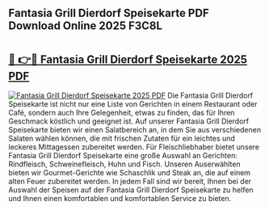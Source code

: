 ## Fantasia Grill Dierdorf Speisekarte PDF Download Online 2025 F3C8L

# <h2><a href="http://gc8plg.nevu.top/?p=Fantasia+Grill+Dierdorf+Speisekarte">🔗 👉🔴 Fantasia Grill Dierdorf Speisekarte 2025 PDF</a></h2>

[![Fantasia Grill Dierdorf Speisekarte 2025 PDF](https://i.imgur.com/dBaPXMq.png)](http://gc8plg.nevu.top/?p=Fantasia+Grill+Dierdorf+Speisekarte)
Die Fantasia Grill Dierdorf Speisekarte ist nicht nur eine Liste von Gerichten in einem Restaurant oder Café, sondern auch Ihre Gelegenheit, etwas zu finden, das für Ihren Geschmack köstlich und geeignet ist. Auf unserer Fantasia Grill Dierdorf Speisekarte bieten wir einen Salatbereich an, in dem Sie aus verschiedenen Salaten wählen können, die mit frischen Zutaten für ein leichtes und leckeres Mittagessen zubereitet werden. Für Fleischliebhaber bietet unsere Fantasia Grill Dierdorf Speisekarte eine große Auswahl an Gerichten: Rindfleisch, Schweinefleisch, Huhn und Fisch. Unseren Auserwählten bieten wir Gourmet-Gerichte wie Schaschlik und Steak an, die auf einem alten Feuer zubereitet werden. In jedem Fall sind wir bereit, Ihnen bei der Auswahl der Speisen auf der Fantasia Grill Dierdorf Speisekarte zu helfen und Ihnen einen komfortablen und komfortablen Service zu bieten.
